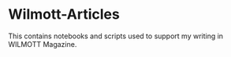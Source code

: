 # Wilmott-Articles
This contains notebooks and scripts used to support my writing in WILMOTT Magazine.
